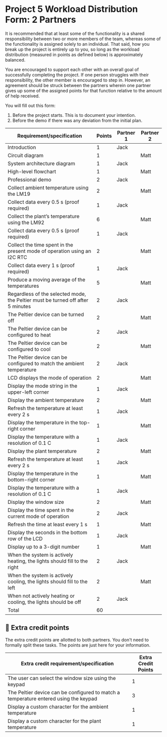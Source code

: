 # Project 5 Workload Distribution Form: 2 Partners

It is recommended that at least some of the functionality is a shared responsibility between two or more members of the team, whereas some of the functionality is assigned solely to an individual. That said, how you break up the project is entirely up to you, so long as the workload distribution (measured in points as defined below) is approximately balanced.

You are encouraged to support each other with an overall goal of successfully completing the project. If one person struggles with their responsibility, the other member is encouraged to step in. However, an agreement should be struck between the partners wherein one partner gives up some of the assigned points for that function relative to the amount of help received.  

You will fill out this form:
1. Before the project starts. This is to document your intention. 
2. Before the demo if there was any deviation from the initial plan.

| Requirement/specification                                                              | Points | Partner 1 | Partner 2  |
|----------------------------------------------------------------------------------------|--------|-----------|------------|
| Introduction                                                                           | 1      |    Jack   |            |
| Circuit diagram                                                                        | 1      |           |    Matt    |
| System architecture diagram                                                            | 1      |     Jack      |            |
| High-level flowchart                                                                   | 1      |           |     Matt       |
| Professional demo                                                                      | 2      |     Jack      |            |
| Collect ambient temperature using the LM19                                             | 2      |           |     Matt       |
| Collect data every 0.5 s (proof required)                                              | 1      |      Jack     |            |
| Collect the plant’s temperature using the LM92                                         | 6      |           |     Matt       |
| Collect data every 0.5 s (proof required)                                              | 1      |      Jack     |            |
| Collect the time spent in the present mode of operation using an I2C RTC               | 2      |           |  Matt          |
| Collect data every 1 s (proof required)                                                | 1      |     Jack      |            |
| Produce a moving average of the temperatures                                           | 5      |           |    Matt        |
| Regardless of the selected mode, the Peltier must be turned off after 5 minutes        | 2      |    Jack       |            |
| The Peltier device can be turned off                                                   | 2      |           |    Matt        |
| The Peltier device can be configured to heat                                           | 2      |   Jack        |            |
| The Peltier device can be configured to cool                                           | 2      |           |    Matt        |
| The Peltier device can be configured to match the ambient temperature                  | 2      |    Jack       |            |
| LCD displays the mode of operation                                                     | 2      |           |  Matt          |
| Display  the mode string in the upper-left corner                                      | 1      |   Jack        |            |
| Display the ambient temperature                                                        | 2      |           |   Matt         |
| Refresh the temperature at least every 2 s                                             | 1      |   Jack        |            |
| Display the temperature in the top-right corner                                        | 1      |           |   Matt         |
| Display the temperature with a resolution of 0.1 C                                     | 1      |   Jack        |            |
| Display the plant temperature                                                          | 2      |           |  Matt          |
| Refresh the temperature at least every 2 s                                             | 1      |   Jack        |            |
| Display the temperature in the bottom-right corner                                     | 1      |           |  Matt          |
| Display the temperature with a resolution of 0.1 C                                     | 1      |   Jack        |            |
| Display the window size                                                                | 2      |           |  Matt          |
| Display the time spent in the current mode of operation                                | 2      |   Jack        |            |
| Refresh the time at least every 1 s                                                    | 1      |           |   Matt         |
| Display the seconds in the bottom row of the LCD                                       | 1      |   Jack        |            |
| Display up to a 3-digit number                                                         | 1      |           |  Matt          |
| When the system is actively heating, the lights should fill to the right               | 2      |   Jack        |            |
| When the system is actively cooling, the lights should fill to the left                | 2      |           |   Matt         |
| When not actively heating or cooling, the lights should be off                         | 2      |    Jack       |            |
| Total                                                                                  | 60     |           |            |


## 🚀 Extra credit points
The extra credit points are allotted to both partners. You don't need to formally split these tasks. The points are just here for your information.

| Extra credit requirement/specification                                                                   | Extra Credit Points |
|----------------------------------------------------------------------------------------------------------|---------------------|
| The user can select the window size using the keypad                                                     | 1                   |
| The Peltier device can be configured to match a temperature entered using the keypad                     | 3                   |
| Display a custom character for the ambient temperature                                                   | 1                   |
| Display a custom character for the plant temperature                                                     | 1                   |
